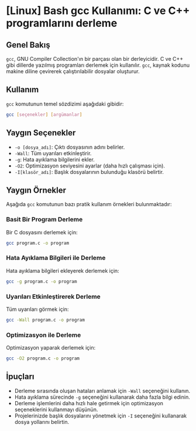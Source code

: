 # [Linux] Bash gcc Kullanımı: C ve C++ programlarını derleme

## Genel Bakış
`gcc`, GNU Compiler Collection'ın bir parçası olan bir derleyicidir. C ve C++ gibi dillerde yazılmış programları derlemek için kullanılır. `gcc`, kaynak kodunu makine diline çevirerek çalıştırılabilir dosyalar oluşturur.

## Kullanım
`gcc` komutunun temel sözdizimi aşağıdaki gibidir:

```bash
gcc [seçenekler] [argümanlar]
```

## Yaygın Seçenekler
- `-o [dosya_adı]`: Çıktı dosyasının adını belirler.
- `-Wall`: Tüm uyarıları etkinleştirir.
- `-g`: Hata ayıklama bilgilerini ekler.
- `-O2`: Optimizasyon seviyesini ayarlar (daha hızlı çalışması için).
- `-I[klasör_adı]`: Başlık dosyalarının bulunduğu klasörü belirtir.

## Yaygın Örnekler
Aşağıda `gcc` komutunun bazı pratik kullanım örnekleri bulunmaktadır:

### Basit Bir Program Derleme
Bir C dosyasını derlemek için:

```bash
gcc program.c -o program
```

### Hata Ayıklama Bilgileri ile Derleme
Hata ayıklama bilgileri ekleyerek derlemek için:

```bash
gcc -g program.c -o program
```

### Uyarıları Etkinleştirerek Derleme
Tüm uyarıları görmek için:

```bash
gcc -Wall program.c -o program
```

### Optimizasyon ile Derleme
Optimizasyon yaparak derlemek için:

```bash
gcc -O2 program.c -o program
```

## İpuçları
- Derleme sırasında oluşan hataları anlamak için `-Wall` seçeneğini kullanın.
- Hata ayıklama sürecinde `-g` seçeneğini kullanarak daha fazla bilgi edinin.
- Derleme işlemlerini daha hızlı hale getirmek için optimizasyon seçeneklerini kullanmayı düşünün.
- Projelerinizde başlık dosyalarını yönetmek için `-I` seçeneğini kullanarak dosya yollarını belirtin.